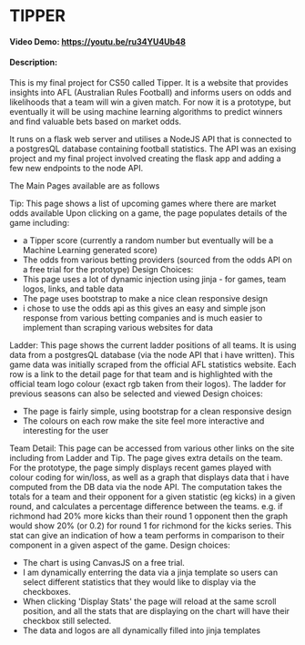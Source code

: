 # TIPPER


#### Video Demo: https://youtu.be/ru34YU4Ub48

#### Description:
This is my final project for CS50 called Tipper.
It is a website that provides insights into AFL (Australian Rules Football) and informs users on odds and likelihoods that a team will win a given match. For now it is a prototype, but eventually it will be using machine learning algorithms to predict winners and find valuable bets based on market odds.

It runs on a flask web server and utilises a NodeJS API that is connected to a postgresQL database containing football statistics. The API was an exising project and my final project involved creating the flask app and adding a few new endpoints to the node API.


The Main Pages available are as follows

Tip:
This page shows a list of upcoming games where there are market odds available
Upon clicking on a game, the page populates details of the game including:
- a Tipper score (currently a random number but eventually will be a Machine Learning generated score)
- The odds from various betting providers (sourced from the odds API on a free trial for the prototype)
Design Choices:
- This page uses a lot of dynamic injection using jinja - for games, team logos, links, and table data
- The page uses bootstrap to make a nice clean responsive design
- i chose to use the odds api as this gives an easy and simple json response from various betting companies and is much easier to implement than scraping various websites for data


Ladder:
This page shows the current ladder positions of all teams. It is using data from a postgresQL database (via the node API that i have written). This game data was initially scraped from the official AFL statistics website.
Each row is a link to the detail page for that team and is highlighted with the official team logo colour (exact rgb taken from their logos). The ladder for previous seasons can also be selected and viewed
Design choices:
- The page is fairly simple, using bootstrap for a clean responsive design
- The colours on each row make the site feel more interactive and interesting for the user


Team Detail:
This page can be accessed from various other links on the site including from Ladder and Tip. The page gives extra details on the team. For the prototype, the page simply displays recent games played with colour coding for win/loss, as well as a graph that displays data that i have computed from the DB data via the node API. The computation takes the totals for a team and their opponent for a given statistic (eg kicks) in a given round, and calculates a percentage difference between the teams. e.g. if richmond had 20% more kicks than their round 1 opponent then the graph would show 20% (or 0.2) for round 1 for richmond for the kicks series. This stat can give an indication of how a team performs in comparison to their component in a given aspect of the game.
Design choices:
- The chart is using CanvasJS on a free trial. 
- I am dynamically enterring the data via a jinja template so users can select different statistics that they would like to display via the checkboxes. 
- When clicking 'Display Stats' the page will reload at the same scroll position, and all the stats that are displaying on the chart will have their checkbox still selected.
- The data and logos are all dynamically filled into jinja templates

